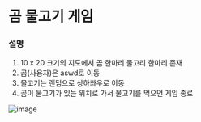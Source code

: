 # 곰 물고기 게임

### 설명
1. 10 x 20 크기의 지도에서 곰 한마리 물고리 한마리 존재
2. 곰(사용자)은 aswd로 이동
3. 물고기는 랜덤으로 상하좌우로 이동
4. 곰이 물고기가 있는 위치로 가서 물고기를 먹으면 게임 종료

![image](https://user-images.githubusercontent.com/78344298/166721208-51714fe4-8b5f-49f0-abc3-894b39fda04f.png)

